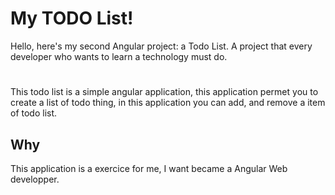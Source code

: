 # My TODO List!
Hello, here's my second Angular project: a Todo List. A project that every developer who wants to learn a technology must do.

#

This todo list is a simple angular application, this application permet you to create a list of todo thing, in this application you can add, and remove a item of todo list.

## Why
This application is a exercice for me, I want became a Angular Web developper.

